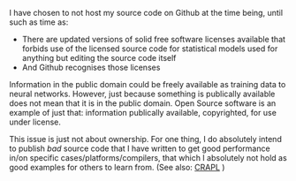 I have chosen to not host my source code on Github at the time being, until such as time as:

- There are updated versions of solid free software licenses available that forbids use of the licensed source code for statistical models used for anything but editing the source code itself
- And Github recognises those licenses

Information in the public domain could be freely available as training data to neural networks.
However, just because something is publically available does not mean that it is in the public domain.
Open Source software is an example of just that: information publically available, copyrighted, for use under license.

This issue is just not about ownership.
For one thing, I do absolutely intend to publish _bad_ source code that I have written to get good performance in/on specific cases/platforms/compilers, that which I absolutely not hold as good examples for others to learn from. (See also: [CRAPL](https://matt.might.net/articles/crapl/) )
